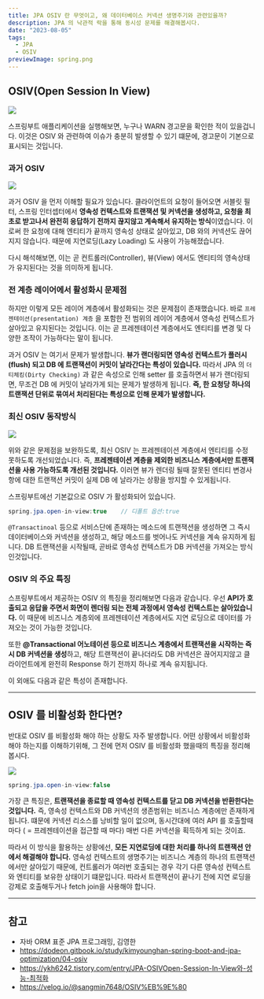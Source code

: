 ```yaml
---
title: JPA OSIV 란 무엇이고, 왜 데이터베이스 커넥션 생명주기와 관련있을까?
description: JPA 의 낙관적 락을 통해 동시성 문제를 해결해봅시다.
date: "2023-08-05"
tags:
  - JPA
  - OSIV
previewImage: spring.png
---
```


## OSIV(Open Session In View)

![](https://velog.velcdn.com/images/msung99/post/64841f30-b43e-44c9-82a8-d37e82496322/image.png)

스프링부트 애플리케이션을 실행해보면, 누구나 WARN 경고문을 확인한 적이 있을겁니다. 이것은 OSIV 와 관련하여 이슈가 충분히 발생할 수 있기 떄문에, 경고문이 기본으로 표시되는 것입니다.

### 과거 OSIV

![](https://velog.velcdn.com/images/msung99/post/c591f3c1-c405-4f17-9c59-ff04d98adf4a/image.png)

과거 OSIV 을 먼저 이해할 필요가 있습니다. 클라이언트의 요청이 들어오면 서블릿 필터, 스프링 인터셉터에서 **영속성 컨텍스트와 트랜잭션 및 커넥션을 생성하고, 요청을 최초로 받고나서 완전히 응답하기 전까지 끊지않고 계속해서 유지하는 방식**이였습니다. 이로써 한 요청에 대해 엔티티가 끝까지 영속성 상태로 살아있고, DB 와의 커넥션도 끊어지지 않습니다. 때문에 지연로딩(Lazy Loading) 도 사용이 가능해졌습니다.

다시 해석해보면, 이는 곧 컨트롤러(Controller), 뷰(View) 에서도 엔티티의 영속상태가 유지된다는 것을 의미하게 됩니다.

### 전 계층 레이어에서 활성화시 문제점

하지만 이렇게 모든 레이어 계층에서 활성화되는 것은 문제점이 존재했습니다. 바로 `프레젠테이션(presentation) 계층` 을 포함한 전 범위의 레이어 계층에서 영속성 컨텍스트가 살아있고 유지된다는 것입니다. 이는 곧 프레젠테이션 계층에서도 엔티티를 변경 및 다양한 조작이 가능하다는 말이 됩니다.

과거 OSIV 는 여기서 문제가 발생합니다. **뷰가 랜더링되면 영속성 컨텍스트가 플러시(flush) 되고 DB 에 트랜잭션이 커밋이 날라간다는 특성이 있습니다.** 따라서 JPA 의 `더티체킹(Dirty Checking)` 과 같은 속성으로 인해 setter 를 호출하면서 뷰가 랜더링되면, 무조건 DB 에 커밋이 날라가게 되는 문제가 발생하게 됩니다. **즉, 한 요청당 하나의 트랜잭션 단위로 묶여서 처리된다는 특성으로 인해 문제가 발생합니다.**

### 최신 OSIV 동작방식

![](https://velog.velcdn.com/images/msung99/post/0ce6a841-1cd5-4e17-8699-23299c10b4af/image.png)

위와 같은 문제점을 보완하도록, 최신 OSIV 는 프레젠테이션 계층에서 엔티티를 수정 못하도록 개선되었습니다. 즉, **프레젠테이션 계층을 제외한 비즈니스 계층에서만 트랜잭션을 사용 가능하도록 개선된 것입니다.** 이러면 뷰가 렌더링 될때 잘못된 엔티티 변경사항에 대한 트랜잭션 커밋이 실제 DB 에 날라가는 상황을 방지할 수 있게됩니다.

스프링부트에선 기본값으로 OSIV 가 활성화되어 있습니다.

```java
spring.jpa.open-in-view:true    // 디폴트 옵션:true
```

`@Transactinoal` 등으로 서비스단에 존재하는 메소드에 트랜잭션을 생성하면 그 즉시 데이터베이스와 커넥션을 생성하고, 해당 메소드를 벗어나도 커넥션을 계속 유지하게 됩니다. DB 트랜잭션을 시작될때, 곧바로 영속성 컨텍스트가 DB 커넥션을 가져오는 방식인것입니다.

### OSIV 의 주요 특징

스프링부트에서 제공하는 OSIV 의 특징을 정리해보면 다음과 같습니다. 우선 **API가 호출되고 응답을 주면서 화면이 렌더링 되는 전체 과정에서 영속성 컨텍스트는 살아있습니다.** 이 때문에 비즈니스 계층외에 프레젠테이션 계층에서도 지연 로딩으로 데이터를 가져오는 것이 가능한 것입니다.

또한 **@Transactional 어노테이션 등으로 비즈니스 계층에서 트랜잭션을 시작하는 즉시 DB 커넥션을 생성**하고, 해당 트랜잭션이 끝나더라도 DB 커넥션은 끊어지지않고 클라이언트에게 완전히 Response 하기 전까지 하나로 계속 유지됩니다.

이 외애도 다음과 같은 특성이 존재합니다.

---

## OSIV 를 비활성화 한다면?

반대로 OSIV 를 비활성화 해야 하는 상황도 자주 발생합니다. 어떤 상황에서 비활성화 해야 하는지를 이해하기위해, 그 전에 먼저 OSIV 를 비활성화 했을때의 특징을 정리해봅시다.

![](https://velog.velcdn.com/images/msung99/post/06661b4b-ad2a-4831-adec-2e798aaed080/image.png)

```java
spring.jpa.open-in-view:false
```

가장 큰 특징은, **트랜잭션을 종료할 때 영속성 컨텍스트를 닫고 DB 커넥션을 반환한다는 것입니다.** 즉, 영속성 컨텍스트와 DB 커넥션의 생존범위는 비즈니스 계층에만 존재하게 됩니다. 떄문에 커넥션 리소스를 낭비할 일이 없으며, 동시간대에 여러 API 를 호출할때 마다 ( = 프레젠테이션을 접근할 때 마다) 매번 다른 커넥션을 획득하게 되는 것이죠.

따라서 이 방식을 활용하는 상황에선, **모든 지연로딩에 대한 처리를 하나의 트랜잭션 안에서 해결해야 합니다.** 영속성 컨텍스트의 생명주기는 비즈니스 계층의 하나의 트랜잭션에서만 살아있기 때문에, 컨트롤러가 여러번 호출되는 경우 각기 다른 영속성 컨텍스트와 엔티티를 보유한 상태이기 떄문입니다. 따라서 트랜잭션이 끝나기 전에 지연 로딩을 강제로 호출해두거나 fetch join을 사용해야 합니다.

---

## 참고

- 자바 ORM 표준 JPA 프로그래밍, 김영한
- https://dodeon.gitbook.io/study/kimyounghan-spring-boot-and-jpa-optimization/04-osiv
- https://ykh6242.tistory.com/entry/JPA-OSIVOpen-Session-In-View와-성능-최적화
- https://velog.io/@sangmin7648/OSIV%EB%9E%80
